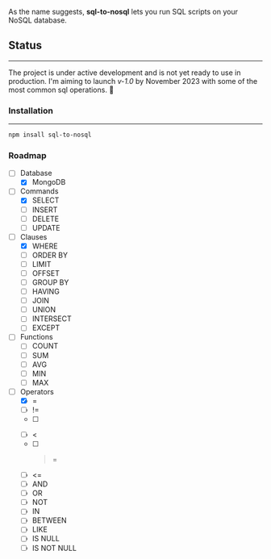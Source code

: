 As the name suggests, **sql-to-nosql** lets you run SQL scripts on your NoSQL database.

## Status

---

The project is under active development and is not yet ready to use in production. I'm aiming to launch _v-1.0_ by November 2023 with some of the most common sql operations. 🤞

### Installation

---

```bash
npm insall sql-to-nosql
```

### Roadmap

- [ ] Database
  - [x] MongoDB
- [ ] Commands
  - [x] SELECT
  - [ ] INSERT
  - [ ] DELETE
  - [ ] UPDATE
- [ ] Clauses
  - [x] WHERE
  - [ ] ORDER BY
  - [ ] LIMIT
  - [ ] OFFSET
  - [ ] GROUP BY
  - [ ] HAVING
  - [ ] JOIN
  - [ ] UNION
  - [ ] INTERSECT
  - [ ] EXCEPT
- [ ] Functions
  - [ ] COUNT
  - [ ] SUM
  - [ ] AVG
  - [ ] MIN
  - [ ] MAX
- [ ] Operators
  - [x] =
  - [ ] !=
  - [ ] >
  - [ ] <
  - [ ] > =
  - [ ] <=
  - [ ] AND
  - [ ] OR
  - [ ] NOT
  - [ ] IN
  - [ ] BETWEEN
  - [ ] LIKE
  - [ ] IS NULL
  - [ ] IS NOT NULL
